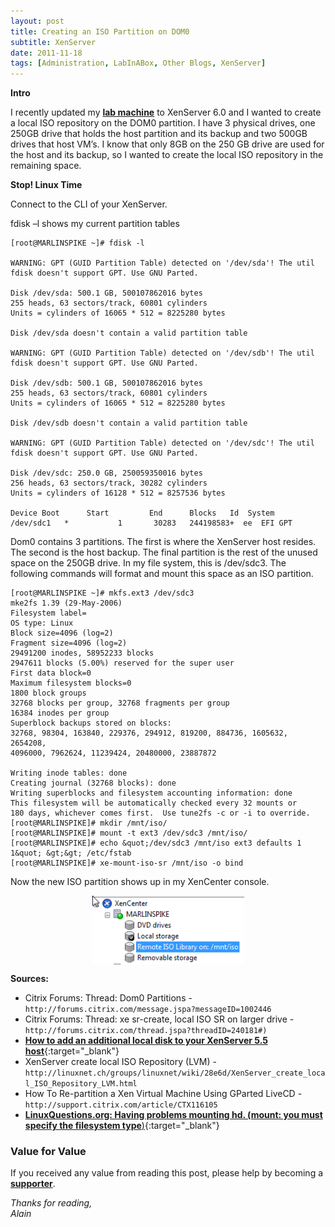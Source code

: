 ```yaml
---
layout: post
title: Creating an ISO Partition on DOM0
subtitle: XenServer
date: 2011-11-18
tags: [Administration, LabInABox, Other Blogs, XenServer]
---
```

<strong>Intro</strong>

I recently updated my <a href="/2010-07-08-its-my-lab-in-a-box/" target="_blank"><b>lab machine</b></a> to XenServer 6.0 and I wanted to create a local ISO repository on the DOM0 partition. I have 3 physical drives, one 250GB drive that holds the host partition and its backup and two 500GB drives that host VM’s. I know that only 8GB on the 250 GB drive are used for the host and its backup, so I wanted to create the local ISO repository in the remaining space.

<strong>Stop! Linux Time</strong>

Connect to the CLI of your XenServer.

fdisk –l shows my current partition tables

```
[root@MARLINSPIKE ~]# fdisk -l

WARNING: GPT (GUID Partition Table) detected on '/dev/sda'! The util fdisk doesn't support GPT. Use GNU Parted.

Disk /dev/sda: 500.1 GB, 500107862016 bytes
255 heads, 63 sectors/track, 60801 cylinders
Units = cylinders of 16065 * 512 = 8225280 bytes

Disk /dev/sda doesn't contain a valid partition table

WARNING: GPT (GUID Partition Table) detected on '/dev/sdb'! The util fdisk doesn't support GPT. Use GNU Parted.

Disk /dev/sdb: 500.1 GB, 500107862016 bytes
255 heads, 63 sectors/track, 60801 cylinders
Units = cylinders of 16065 * 512 = 8225280 bytes

Disk /dev/sdb doesn't contain a valid partition table

WARNING: GPT (GUID Partition Table) detected on '/dev/sdc'! The util fdisk doesn't support GPT. Use GNU Parted.

Disk /dev/sdc: 250.0 GB, 250059350016 bytes
256 heads, 63 sectors/track, 30282 cylinders
Units = cylinders of 16128 * 512 = 8257536 bytes

Device Boot      Start         End      Blocks   Id  System
/dev/sdc1   *           1       30283   244198583+  ee  EFI GPT
```

Dom0 contains 3 partitions. The first is where the XenServer host resides. The second is the host backup. The final partition is the rest of the unused space on the 250GB drive. In my file system, this is /dev/sdc3. The following commands will format and mount this space as an ISO partition.

```
[root@MARLINSPIKE ~]# mkfs.ext3 /dev/sdc3
mke2fs 1.39 (29-May-2006)
Filesystem label=
OS type: Linux
Block size=4096 (log=2)
Fragment size=4096 (log=2)
29491200 inodes, 58952233 blocks
2947611 blocks (5.00%) reserved for the super user
First data block=0
Maximum filesystem blocks=0
1800 block groups
32768 blocks per group, 32768 fragments per group
16384 inodes per group
Superblock backups stored on blocks:
32768, 98304, 163840, 229376, 294912, 819200, 884736, 1605632, 2654208,
4096000, 7962624, 11239424, 20480000, 23887872

Writing inode tables: done
Creating journal (32768 blocks): done
Writing superblocks and filesystem accounting information: done
This filesystem will be automatically checked every 32 mounts or
180 days, whichever comes first.  Use tune2fs -c or -i to override.
[root@MARLINSPIKE]# mkdir /mnt/iso/
[root@MARLINSPIKE]# mount -t ext3 /dev/sdc3 /mnt/iso/
[root@MARLINSPIKE]# echo &quot;/dev/sdc3 /mnt/iso ext3 defaults 1 1&quot; &gt;&gt; /etc/fstab
[root@MARLINSPIKE]# xe-mount-iso-sr /mnt/iso -o bind
```

Now the new ISO partition shows up in my XenCenter console.

<img 
    style="display: block; 
           margin-left: auto;
           margin-right: auto;"
    src="/assets/img/xenserver-creating-an-iso-partition-on-dom0/image.png" width="244" height="110" alt="image">

**Sources:**  
+ Citrix Forums: Thread: Dom0 Partitions - `http://forums.citrix.com/message.jspa?messageID=1002446`
+ Citrix Forums: Thread: xe sr-create, local ISO SR on larger drive - `http://forums.citrix.com/thread.jspa?threadID=240181#)`
+ [**How to add an additional local disk to your XenServer 5.5 host**](http://web.archive.org/web/20110926042557/http://www.xendesktopmaster.com/how-to-add-an-additional-local-disk-to-your-xenserver-5-5-host/){:target="_blank"}
+ XenServer create local ISO Repository (LVM) - `http://linuxnet.ch/groups/linuxnet/wiki/28e6d/XenServer_create_local_ISO_Repository_LVM.html`
+ How To Re-partition a Xen Virtual Machine Using GParted LiveCD - `http://support.citrix.com/article/CTX116105`
+ [**LinuxQuestions.org: Having problems mounting hd. (mount: you must specify the filesystem type**)](https://web.archive.org/web/20110201011556/http://www.linuxquestions.org:80/questions/linux-newbie-8/having-problems-mounting-hd-mount-you-must-specify-the-filesystem-type-188956/){:target="_blank"}

### Value for Value
If you received any value from reading this post, please help by becoming a [**supporter**](https://www.paypal.com/donate?hosted_button_id=73HNLGA2SGLLU).

*Thanks for reading,*  
*Alain*